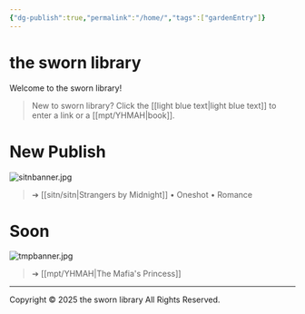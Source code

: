 ```yaml
---
{"dg-publish":true,"permalink":"/home/","tags":["gardenEntry"]}
---
```


# the sworn library
Welcome to the sworn library!

> New to sworn library?
Click the [[light blue text\|light blue text]] to enter a link or a [[mpt/YHMAH\|book]].

# New Publish
![sitnbanner.jpg](/img/user/a%20storage/sitnbanner.jpg)
> ➔ [[sitn/sitn\|Strangers by Midnight]] • Oneshot • Romance
# Soon
![tmpbanner.jpg](/img/user/a%20storage/tmpbanner.jpg)
>  ➔ [[mpt/YHMAH\|The Mafia's Princess]] 

---
Copyright © 2025 the sworn library
All Rights Reserved.
